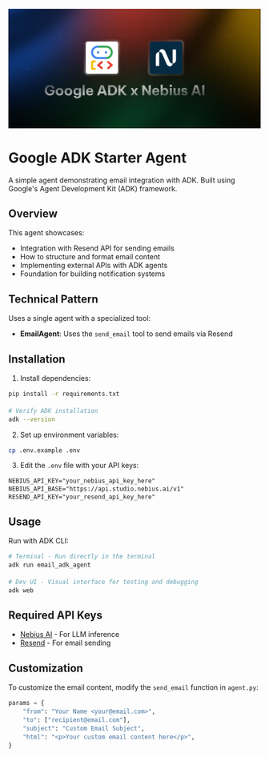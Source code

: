 ![banner](./banner.png)

# Google ADK Starter Agent

A simple agent demonstrating email integration with ADK. Built using Google's Agent Development Kit (ADK) framework.

## Overview

This agent showcases:
- Integration with Resend API for sending emails
- How to structure and format email content
- Implementing external APIs with ADK agents
- Foundation for building notification systems

## Technical Pattern

Uses a single agent with a specialized tool:
- **EmailAgent**: Uses the `send_email` tool to send emails via Resend

## Installation

1. Install dependencies:
```bash
pip install -r requirements.txt

# Verify ADK installation
adk --version
```

2. Set up environment variables:
```bash
cp .env.example .env
```

3. Edit the `.env` file with your API keys:
```
NEBIUS_API_KEY="your_nebius_api_key_here"
NEBIUS_API_BASE="https://api.studio.nebius.ai/v1"
RESEND_API_KEY="your_resend_api_key_here"
```

## Usage

Run with ADK CLI:
```bash
# Terminal - Run directly in the terminal
adk run email_adk_agent

# Dev UI - Visual interface for testing and debugging
adk web
```

## Required API Keys

- [Nebius AI](https://dub.sh/AIStudio) - For LLM inference
- [Resend](https://resend.com/) - For email sending

## Customization

To customize the email content, modify the `send_email` function in `agent.py`:

```python
params = {
    "from": "Your Name <your@email.com>",
    "to": ["recipient@email.com"],
    "subject": "Custom Email Subject",
    "html": "<p>Your custom email content here</p>",
}
``` 